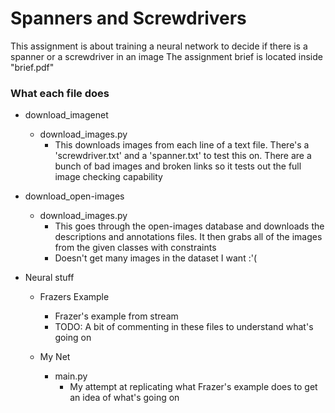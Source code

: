 # Spanners and Screwdrivers

This assignment is about training a neural network to decide if there is a spanner or a screwdriver in an image
The assignment brief is located inside "brief.pdf"

### What each file does
* download_imagenet
    * download_images.py
        * This downloads images from each line of a text file. There's a 'screwdriver.txt' and a 'spanner.txt' to test this on.
There are a bunch of bad images and broken links so it tests out the full image checking capability

* download_open-images
    * download_images.py
        * This goes through the open-images database and downloads the descriptions and annotations files.
It then grabs all of the images from the given classes with constraints
        * Doesn't get many images in the dataset I want :'(

* Neural stuff
    * Frazers Example
        * Frazer's example from stream
        * TODO: A bit of commenting in these files to understand what's going on
    
    * My Net
        * main.py
            * My attempt at replicating what Frazer's example does to get an idea of what's going on
        
